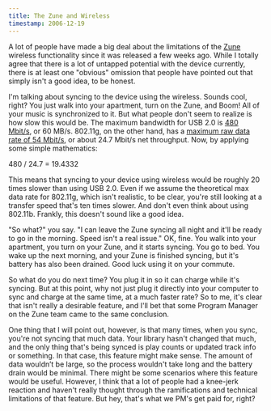 ```yaml
---
title: The Zune and Wireless
timestamp: 2006-12-19
---
```


A lot of people have made a big deal about the limitations of the
[Zune](http://www.zune.net/) wireless functionality since it was released a
few weeks ago. While I totally agree that there is a lot of untapped potential
with the device currently, there is at least one "obvious" omission that
people have pointed out that simply isn't a good idea, to be honest.

I'm talking about syncing to the device using the wireless. Sounds cool,
right? You just walk into your apartment, turn on the Zune, and Boom! All of
your music is synchronized to it. But what people don't seem to realize is how
slow this would be. The maximum bandwidth for USB 2.0 is [480
Mbit/s](http://en.wikipedia.org/wiki/USB_2.0#Transfer_speed), or 60 MB/s.
802.11g, on the other hand, has a [maximum raw data rate of 54
Mbit/s](http://en.wikipedia.org/wiki/802.11g#802.11g), or about 24.7 Mbit/s
net throughput. Now, by applying some simple mathematics:

480 / 24.7 = 19.4332

This means that syncing to your device using wireless would be roughly 20
times slower than using USB 2.0. Even if we assume the theoretical max data
rate for 802.11g, which isn't realistic, to be clear, you're still looking at
a transfer speed that's ten times slower. And don't even think about using
802.11b. Frankly, this doesn't sound like a good idea.

"So what?" you say. "I can leave the Zune syncing all night and it'll be ready
to go in the morning. Speed isn't a real issue." OK, fine. You walk into your
apartment, you turn on your Zune, and it starts syncing. You go to bed. You
wake up the next morning, and your Zune is finished syncing, but it's battery
has also been drained. Good luck using it on your commute.

So what do you do next time? You plug it in so it can charge while it's
syncing. But at this point, why not just plug it directly into your computer
to sync and charge at the same time, at a much faster rate? So to me, it's
clear that isn't really a desirable feature, and I'll bet that some Program
Manager on the Zune team came to the same conclusion.

One thing that I will point out, however, is that many times, when you sync,
you're not syncing that much data. Your library hasn't changed that much, and
the only thing that's being synced is play counts or updated track info or
something. In that case, this feature might make sense. The amount of data
wouldn’t be large, so the process wouldn't take long and the battery drain
would be minimal. There might be some scenarios where this feature would be
useful. However, I think that a lot of people had a knee-jerk reaction and
haven't really thought through the ramifications and technical limitations of
that feature. But hey, that's what we PM's get paid for, right?

